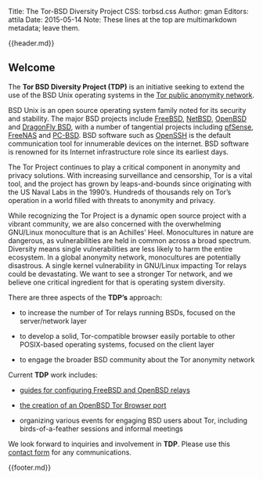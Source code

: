 Title: The Tor-BSD Diversity Project
CSS: torbsd.css
Author: gman
Editors: attila
Date: 2015-05-14
Note: These lines at the top are multimarkdown metadata; leave them.

{{header.md}}

## Welcome ##

The __Tor BSD Diversity Project (TDP)__ is an initiative seeking to
extend the use of the BSD Unix operating systems in the
[Tor public anonymity network](https://www.torproject.org).

BSD Unix is an open source operating system family noted for its
security and stability. The major BSD projects include
[FreeBSD](https://www.freebsd.org), [NetBSD](https://www.netbsd.org),
[OpenBSD](http://www.openbsd.org) and
[DragonFly BSD](http://www.dragonflybsd.org), with a number of
tangential projects including [pfSense](https://www.pfsense.org),
[FreeNAS](https://www.freenas.org) and
[PC-BSD](https://www.pcbsd.org). BSD software such as
[OpenSSH](http://www.openssh.com) is the default communication tool
for innumerable devices on the internet. BSD software is renowned for
its Internet infrastructure role since its earliest days.

The Tor Project continues to play a critical component in anonymity
and privacy solutions. With increasing surveillance and censorship,
Tor is a vital tool, and the project has grown by leaps-and-bounds
since originating with the US Naval Labs in the 1990’s. Hundreds of
thousands rely on Tor’s operation in a world filled with threats to
anonymity and privacy.

While recognizing the Tor Project is a dynamic open source project
with a vibrant community, we are also concerned with the overwhelming
GNU/Linux monoculture that is an Achilles’ Heel. Monocultures in
nature are dangerous, as vulnerabilities are held in common across a
broad spectrum. Diversity means single vulnerabilities are less likely
to harm the entire ecosystem. In a global anonymity network,
monocultures are potentially disastrous. A single kernel vulnerability
in GNU/Linux impacting Tor relays could be devastating. We want to see
a stronger Tor network, and we believe one critical ingredient for
that is operating system diversity.

There are three aspects of the __TDP’s__ approach:

* to increase the number of Tor relays running BSDs, focused on the
  server/network layer

* to develop a solid, Tor-compatible browser easily portable to other
  POSIX-based operating systems, focused on the client layer

* to engage the broader BSD community about the Tor anonymity network

Current __TDP__ work includes:

* [guides for configuring FreeBSD and OpenBSD relays](relay-guides.html)

* [the creation of an OpenBSD Tor Browser port](https://github.com/torbsd/openbsd-ports)

* organizing various events for engaging BSD users about Tor,
  including birds-of-a-feather sessions and informal meetings

We look forward to inquiries and involvement in __TDP__.  Please use
this [contact form](contact.html) for any communications.

{{footer.md}}
